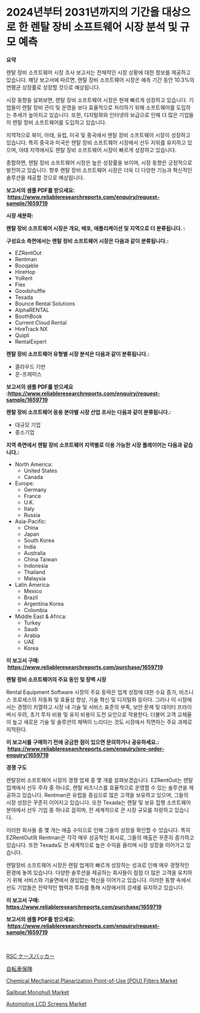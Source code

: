 <p><h1>2024년부터 2031년까지의 기간을 대상으로 한 렌탈 장비 소프트웨어 시장 분석 및 규모 예측</h1></p><p><strong>요약</strong></p>
<p><p>렌탈 장비 소프트웨어 시장 조사 보고서는 전체적인 시장 상황에 대한 정보를 제공하고 있습니다. 해당 보고서에 따르면, 렌탈 장비 소프트웨어 시장은 예측 기간 동안 10.3%의 연평균 성장률로 성장할 것으로 예상됩니다.</p><p>시장 동향을 살펴보면, 렌탈 장비 소프트웨어 시장은 현재 빠르게 성장하고 있습니다. 기업들이 렌탈 장비 관리 및 운영을 보다 효율적으로 처리하기 위해 소프트웨어를 도입하는 추세가 높아지고 있습니다. 또한, 디지털화와 인터넷의 보급으로 인해 더 많은 기업들이 렌탈 장비 소프트웨어를 도입하고 있습니다.</p><p>지역적으로 북미, 아태, 유럽, 미국 및 중국에서 렌탈 장비 소프트웨어 시장이 성장하고 있습니다. 특히 중국과 미국은 렌탈 장비 소프트웨어 시장에서 선두 지위를 유지하고 있으며, 아태 지역에서도 렌탈 장비 소프트웨어 시장이 빠르게 성장하고 있습니다.</p><p>종합하면, 렌탈 장비 소프트웨어 시장은 높은 성장률을 보이며, 시장 동향은 긍정적으로 발전하고 있습니다. 향후 렌탈 장비 소프트웨어 시장은 더욱 더 다양한 기능과 혁신적인 솔루션을 제공할 것으로 예상됩니다.</p></p>
<p><strong>보고서의 샘플 PDF를 받으세요: &nbsp;<a href="https://www.reliableresearchreports.com/enquiry/request-sample/1659719">https://www.reliableresearchreports.com/enquiry/request-sample/1659719</a></strong></p>
<p><strong>시장 세분화:</strong></p>
<p><strong> 렌탈 장비 소프트웨어 시장은 개요, 배포, 애플리케이션 및 지역으로 더 분류됩니다. :</strong></p>
<p><strong>구성요소 측면에서는 렌탈 장비 소프트웨어 시장은 다음과 같이 분류됩니다.:</strong></p>
<p><ul><li>EZRentOut</li><li>Rentman</li><li>Booqable</li><li>HireHop</li><li>YoRent</li><li>Flex</li><li>Goodshuffle</li><li>Texada</li><li>Bounce Rental Solutions</li><li>AlphaRENTAL</li><li>BoothBook</li><li>Current Cloud Rental</li><li>HireTrack NX</li><li>Quipli</li><li>RentalExpert</li></ul></p>
<p><strong> 렌탈 장비 소프트웨어 유형별 시장 분석은 다음과 같이 분류됩니다.:</strong></p>
<p><ul><li>클라우드 기반</li><li>온-프레미스</li></ul></p>
<p><strong>보고서의 샘플 PDF를 받으세요 :<a href="https://www.reliableresearchreports.com/enquiry/request-sample/1659719">https://www.reliableresearchreports.com/enquiry/request-sample/1659719</a></strong></p>
<p><strong> 렌탈 장비 소프트웨어 응용 분야별 시장 산업 조사는 다음과 같이 분류됩니다.:</strong></p>
<p><ul><li>대규모 기업</li><li>중소기업</li></ul></p>
<p><strong>지역 측면에서 렌탈 장비 소프트웨어 지역별로 이용 가능한 시장 플레이어는 다음과 같습니다.:</strong></p>
<p><ul>
    <li>
        North America:
        <ul>
            <li>United States</li>
            <li>Canada</li>
        </ul>
    </li>
    <li>
        Europe:
        <ul>
            <li>Germany</li>
            <li>France</li>
            <li>U.K.</li>
            <li>Italy</li>
            <li>Russia</li>
        </ul>
    </li>
    <li>
        Asia-Pacific:
        <ul>
            <li>China</li>
            <li>Japan</li>
            <li>South Korea</li>
            <li>India</li>
            <li>Australia</li>
            <li>China Taiwan</li>
            <li>Indonesia</li>
            <li>Thailand</li>
            <li>Malaysia</li>
        </ul>
    </li>
    <li>
        Latin America:
        <ul>
            <li>Mexico</li>
            <li>Brazil</li>
            <li>Argentina Korea</li>
            <li>Colombia</li>
        </ul>
    </li>
    <li>
        Middle East & Africa:
        <ul>
            <li>Turkey</li>
            <li>Saudi</li>
            <li>Arabia</li>
            <li>UAE</li>
            <li>Korea</li>
        </ul>
    </li>
    </ul></p>
<p><strong>이 보고서 구매: &nbsp;<a href="https://www.reliableresearchreports.com/purchase/1659719">https://www.reliableresearchreports.com/purchase/1659719</a></strong></p>
<p><strong>렌탈 장비 소프트웨어의 주요 동인 및 장벽 시장</strong></p>
<p><p>Rental Equipment Software 시장의 주요 동력은 업계 성장에 대한 수요 증가, 비즈니스 프로세스의 자동화 및 효율성 향상, 기술 혁신 및 디지털화 등이다. 그러나 이 시장에서는 경쟁이 치열하고 시장 내 기술 및 서비스 표준의 부족, 보안 문제 및 데이터 프라이버시 우려, 초기 투자 비용 및 유지 비용이 도전 요인으로 작용한다. 더불어 고객 교체율이 높고 새로운 기술 및 솔루션의 채택이 느리다는 것도 시장에서 직면하는 주요 과제로 지적된다.</p></p>
<p><strong>이 보고서를 구매하기 전에 궁금한 점이 있으면 문의하거나 공유하세요.: &nbsp;<a href="https://www.reliableresearchreports.com/enquiry/pre-order-enquiry/1659719">https://www.reliableresearchreports.com/enquiry/pre-order-enquiry/1659719</a></strong></p>
<p><strong>경쟁 구도</strong></p>
<p><p>렌탈장비 소프트웨어 시장의 경쟁 업체 중 몇 개를 살펴보겠습니다. EZRentOut는 렌탈 업계에서 선두 주자 중 하나로, 렌탈 비즈니스를 효율적으로 운영할 수 있는 솔루션을 제공하고 있습니다. Rentman은 유럽을 중심으로 많은 고객을 보유하고 있으며, 그들의 시장 성장은 꾸준히 이어지고 있습니다. 또한 Texada는 렌탈 및 보유 집행 소프트웨어 분야에서 선두 기업 중 하나로 꼽히며, 전 세계적으로 큰 시장 규모를 자랑하고 있습니다.</p><p>이러한 회사들 중 몇 개는 매출 수익으로 인해 그들의 성장을 확인할 수 있습니다. 특히 EZRentOut와 Rentman은 각각 매우 성공적인 회사로, 그들의 매출은 꾸준히 증가하고 있습니다. 또한 Texada도 전 세계적으로 높은 수익을 올리며 시장 성장을 이어가고 있습니다.</p><p>렌탈장비 소프트웨어 시장은 렌탈 업계의 빠르게 성장하는 성과로 인해 매우 경쟁적인 환경에 놓여 있습니다. 다양한 솔루션을 제공하는 회사들이 점점 더 많은 고객을 유치하기 위해 서비스와 기술면에서 끊임없는 혁신을 이어가고 있습니다. 이러한 동향 속에서 선도 기업들은 전략적인 협력과 투자를 통해 시장에서의 강세를 유지하고 있습니다.</p></p>
<p><strong>이 보고서 구매: &nbsp; <a href="https://www.reliableresearchreports.com/purchase/1659719">https://www.reliableresearchreports.com/purchase/1659719</a></strong></p>
<p><strong>보고서의 샘플 PDF를 받으세요: &nbsp;<a href="https://www.reliableresearchreports.com/enquiry/request-sample/1659719">https://www.reliableresearchreports.com/enquiry/request-sample/1659719</a></strong><strong></strong></p>
<p>&nbsp;</p>
<p><p><a href="https://github.com/cnnriuez22368/Market-Research-Report-List-1/blob/main/490771013821.md">RSC ケースパッカー</a></p><p><a href="https://github.com/LeanneBruen2023/Market-Research-Report-List-1/blob/main/164242113822.md">自転車保険</a></p><p><a href="https://github.com/Krish2023na/Market-Research-Report-List-3/blob/main/chemical-mechanical-planarization-point-of-use-pou-filters-market.md">Chemical Mechanical Planarization Point-of-Use (POU) Filters Market</a></p><p><a href="https://issuu.com/reportprime-2/docs/sailboat-monohull-market-size-2030.pptx">Sailboat Monohull Market</a></p><p><a href="https://issuu.com/reportprime-2/docs/automotive-lcd-screens-market-size-2030.pptx">Automotive LCD Screens Market</a></p></p>